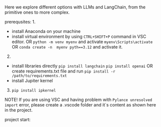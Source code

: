 Here we explore different options with LLMs and LangChain, from the primitive ones to more complex.

prerequsites:
1.
- install Anaconda on your machine
- install virtual environment by  using `CTRL+SHIFT+P` command in VSC editor.
OR
`python -m venv myenv` and activate `myenv\Scripts\activate`
OR
`conda create -n  myenv pyth==3.12` and activate it.
2.
- install libraries directly 
`pip install langchain`
`pip install openai`
OR
create requirements.txt file and run `pip install -r /path/to/requirements.txt`
- install Jupiter kernel
3. `pip install ipkernel`

NOTE! If you are using VSC and having problem with `Pylance unresolved import` error, 
please create a .vscode folder and it`s content as shown here in the project.

project start: 

 

